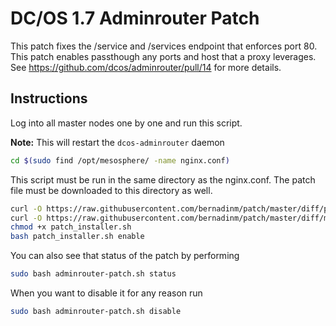 # DC/OS 1.7 Adminrouter Patch
This patch fixes the /service and /services endpoint that enforces port 80. This patch enables passthough any ports and host that a proxy leverages. See https://github.com/dcos/adminrouter/pull/14 for more details.

## Instructions
Log into all master nodes one by one and run this script.

**Note:** This will restart the `dcos-adminrouter` daemon

```bash
cd $(sudo find /opt/mesosphere/ -name nginx.conf)
```

This script must be run in the same directory as the nginx.conf. The patch file must be downloaded to this directory as well.

```bash
curl -O https://raw.githubusercontent.com/bernadinm/patch/master/diff/patch_installer.sh 
curl -O https://raw.githubusercontent.com/bernadinm/patch/master/diff/mesosphere-adminrouter.patch
chmod +x patch_installer.sh
bash patch_installer.sh enable
```

You can also see that status of the patch by performing 

```bash
sudo bash adminrouter-patch.sh status
```

When you want to disable it for any reason run

```bash
sudo bash adminrouter-patch.sh disable
```
